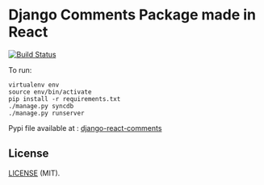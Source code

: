 # Django Comments Package made in React

[![Build Status](https://travis-ci.org/anistark/django-react-comments.svg?branch=master)](https://travis-ci.org/anistark/django-react-comments)


To run:

```
virtualenv env
source env/bin/activate
pip install -r requirements.txt
./manage.py syncdb
./manage.py runserver
```

Pypi file available at : [django-react-comments](https://pypi.python.org/pypi?%3Aaction=display&name=django-react-comments&version=0.0.2)


## License
[LICENSE](https://github.com/anistark/django-react-comments/blob/master/LICENSE) (MIT).

